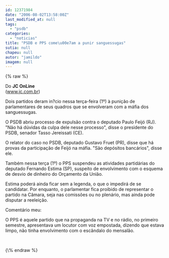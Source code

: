```yaml
---
id: 12371984
date: "2006-08-02T13:58:00Z"
last_modified_at: null
tags:
  - "psdb"
categories:
  - "noticias"
title: "PSDB e PPS come\u00e7am a punir sanguessugas"
sutia: null
chapeu: null
autor: "jamildo"
imagem: null
---
```

{\% raw %}
<p>Do <strong>JC OnLine</strong><br />(<a href="http://fivenews.sjcc.com.br/&quot;https:/www.jc.com.br&quot;">www.jc.com.br</a>)</p>
<p>Dois partidos deram in?cio nessa ter&ccedil;a-feira (1&ordm;) &agrave; puni&ccedil;&atilde;o de parlamentares de seus quadros que se envolveram com a m&aacute;fia dos sanguessugas.</p>
<p>O PSDB abriu processo de expuls&atilde;o contra o deputado Paulo Feij&oacute; (RJ). "N&atilde;o h&aacute; d&uacute;vidas da culpa dele nesse processo", disse o presidente do PSDB, senador Tasso Jereissati (CE).</p>
<p>O relator do caso no PSDB, deputado Gustavo Fruet (PR), disse que h&aacute; provas da participa&ccedil;&atilde;o de Feij&oacute; na m&aacute;fia. "S&atilde;o dep&oacute;sitos banc&aacute;rios", disse ele.</p>
<p>Tamb&eacute;m nessa ter&ccedil;a (1&ordm;) o PPS suspendeu as atividades partid&aacute;rias do deputado Fernando Estima (SP), suspeito de envolvimento com o esquema de desvio de dinheiro do Or&ccedil;amento da Uni&atilde;o.</p>
<p>Estima poder&aacute; ainda ficar sem a legenda, o que o impedir&aacute; de se candidatar. Por enquanto, o parlamentar fica proibido de representar o partido na C&acirc;mara, seja nas comiss&otilde;es ou no plen&aacute;rio, mas ainda pode disputar a reelei&ccedil;&atilde;o.</p>
<p>Coment&aacute;rio meu:</p>
<p>O PPS &eacute; aquele partido que na propaganda na TV e no r&aacute;dio, no primeiro semestre, apresentava um locutor com voz empostada, dizendo que estava limpo, n&atilde;o tinha envolvimento com o esc&acirc;ndalo do mensal&atilde;o.</p>
<p>&nbsp;</p>
{\% endraw %}
